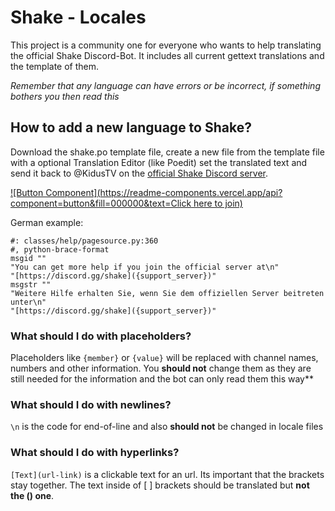 # Shake - Locales
This project is a community one for everyone who wants to help translating the official Shake Discord-Bot. It includes all current gettext translations and the template of them.

*Remember that any language can have errors or be incorrect, if something bothers you then read this*

## How to add a new language to Shake?
Download the shake.po template file, create a new file from the template file with a optional Translation Editor (like Poedit) set the translated text and send it back to @KidusTV on the [official Shake Discord server](discord.gg/hMBPhYsXkc).

[![Button Component](https://readme-components.vercel.app/api?component=button&fill=000000&text=Click here to join)](discord.gg/hMBPhYsXkc)

German example: 
```po
#: classes/help/pagesource.py:360
#, python-brace-format
msgid ""
"You can get more help if you join the official server at\n"
"[https://discord.gg/shake]({support_server})"
msgstr ""
"Weitere Hilfe erhalten Sie, wenn Sie dem offiziellen Server beitreten unter\n"
"[https://discord.gg/shake]({support_server})"
```

### What should I do with placeholders?
Placeholders like `{member}` or `{value}` will be replaced with channel names, numbers and other information. You **should not** change them as they are still needed for the information and the bot can only read them this way**

### What should I do with newlines?
`\n` is the code for end-of-line and also **should not** be changed in locale files

### What should I do with hyperlinks?
`[Text](url-link)` is a clickable text for an url. Its important that the brackets [ ]( ) stay together. The text inside of [ ] brackets should be translated but **not the () one**.
